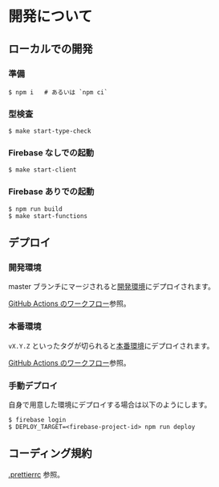 開発について
============

ローカルでの開発
----------------

### 準備

```
$ npm i   # あるいは `npm ci`
```

### 型検査

```
$ make start-type-check
```

### Firebase なしでの起動

```
$ make start-client
```

### Firebase ありでの起動

```
$ npm run build
$ make start-functions
```

デプロイ
--------

### 開発環境

master ブランチにマージされると[開発環境](https://dev.satsukita-andon.com)にデプロイされます。

[GitHub Actions のワークフロー](.github/workflows/ci.yaml)参照。

### 本番環境

`vX.Y.Z` といったタグが切られると[本番環境](https://next.satsukita-andon.com)にデプロイされます。

[GitHub Actions のワークフロー](.github/workflows/ci.yaml)参照。

### 手動デプロイ

自身で用意した環境にデプロイする場合は以下のようにします。

```
$ firebase login
$ DEPLOY_TARGET=<firebase-project-id> npm run deploy
```

## コーディング規約

[.prettierrc](./.prettierrc) 参照。
